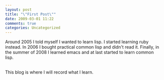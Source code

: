 ```yaml
---
layout: post
title: "\"First Post\""
date: 2009-03-01 11:22
comments: true
categories: Uncategorized
---
```

Around 2005 I told myself I wanted to learn lisp. I started learning ruby instead. In 2006 I bought practical common lisp and didn't read it. Finally, in the summer of 2008 I learned emacs and at last started to learn common lisp.<div><br /></div><div>This blog is where I will record what I learn.</div><div class="blogger-post-footer"><img width='1' height='1' src='' alt='' /></div>
